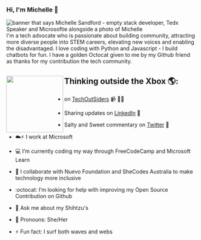 ### Hi, I'm Michelle 👋

<!--
**msandfor/msandfor** is a ✨ _special_ ✨ repository because its `README.md` (this file) appears on your GitHub profile.

Here are some ideas to get you started:

- 🔭 I’m currently working on ...
- 🌱 I’m currently learning ...
- 👯 I’m looking to collaborate on ...
- 🤔 I’m looking for help with ...
- 💬 Ask me about ...
- 📫 How to reach me: ...
- 😄 Pronouns: ...
- ⚡ Fun fact: ...
-->

<img src="https://raw.githubusercontent.com/msandfor/msandfor/master/gh-header-image.gif" alt="banner that says Michelle Sandford - empty stack developer, Tedx Speaker and Microsoftie alongside a photo of Michelle">
I'm a tech advocate who is passionate about building community, attracting more diverse people into STEM careers, elevating new voices and enabling the disadvantaged. I love coding with  Python and Javascript - I build chatbots for fun. I have a golden Octocat given to me by my Github friend as thanks for my contribution the tech community.  


## Thinking outside the Xbox 🌎: <a href="https://www.techoutsiders.com.au"><img align="left" width="150" height="150" src="https://raw.githubusercontent.com/msandfor/msandfor/master/octomichelle/octomichelle1.gif?raw=true"></a>
- on <a href="https://www.techoutsiders.com.au">TechOutSiders</a> 📹 ✍🏾
- Sharing updates on <a href="https://www.linkedin.com/in/michellesandford/">LinkedIn</a> 💼
- Salty and Sweet commentary on <a href="https://twitter.com/msandfor">Twitter</a> 💼

- :cloud::zap: I work at Microsoft
- :computer: I’m currently coding my way through FreeCodeCamp and Microsoft Learn
- :raising_hand: I collaborate with Nuevo Foundation and SheCodes Australia to make technology more inclusive
- :octocat: I’m looking for help with improving my Open Source Contribution on Github
- 💬 Ask me about my Shihtzu's
- :woman: Pronouns: She/Her
- ⚡ Fun fact: I surf both waves and webs

